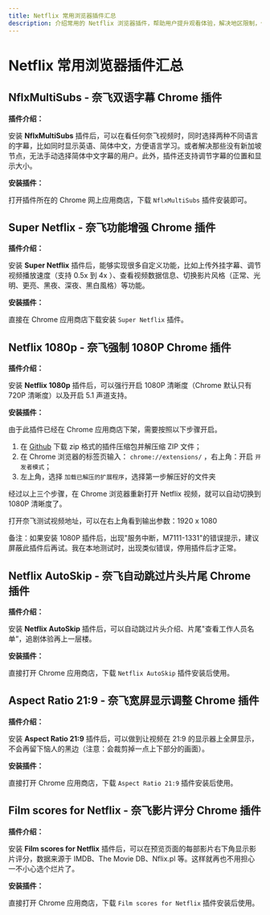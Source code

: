 ```yaml
---
title: Netflix 常用浏览器插件汇总
description: 介绍常用的 Netflix 浏览器插件，帮助用户提升观看体验，解决地区限制，优化流媒体播放。
---
```


# Netflix 常用浏览器插件汇总

## NflxMultiSubs - 奈飞双语字幕 Chrome 插件

**插件介绍：**

安装 **NflxMultiSubs** 插件后，可以在看任何奈飞视频时，同时选择两种不同语言的字幕，比如同时显示英语、简体中文，方便语言学习。或者解决那些没有新加坡节点，无法手动选择简体中文字幕的用户。此外，插件还支持调节字幕的位置和显示大小。

**安装插件：**

打开插件所在的 Chrome 网上应用商店，下载 `NflxMultiSubs` 插件安装即可。

## Super Netflix - 奈飞功能增强 Chrome 插件

**插件介绍：**

安装 **Super Netflix** 插件后，能够实现很多自定义功能，比如上传外挂字幕、调节视频播放速度（支持 0.5x 到 4x ）、查看视频数据信息、切换影片风格（正常、光明、更亮、黑夜、深夜、黑白風格）等功能。

**安装插件：**

直接在 Chrome 应用商店下载安装 `Super Netflix` 插件。

## Netflix 1080p - 奈飞强制 1080P Chrome 插件

**插件介绍：**

安装 **Netflix 1080p** 插件后，可以强行开启 1080P 清晰度（Chrome 默认只有 720P 清晰度）以及开启 5.1 声道支持。

**安装插件：**

由于此插件已经在 Chrome 应用商店下架，需要按照以下步骤开启。

1.  在 [Github](https://github.com/truedread/netflix-1080p) 下载 zip 格式的插件压缩包并解压缩 ZIP 文件；
2.  在 Chrome 浏览器的标签页输入： `chrome://extensions/` ，右上角：开启 `开发者模式`；
3.  左上角，选择 `加载已解压的扩展程序`，选择第一步解压好的文件夹

经过以上三个步骤，在 Chrome 浏览器重新打开 Netflix 视频，就可以自动切换到 1080P 清晰度了。

打开奈飞测试视频地址，可以在右上角看到输出参数：1920 x 1080

备注：如果安装 1080P 插件后，出现"服务中断，M7111-1331"的错误提示，建议屏蔽此插件后再试。我在本地测试时，出现类似错误，停用插件后才正常。

## Netflix AutoSkip - 奈飞自动跳过片头片尾 Chrome 插件

**插件介绍：**

安装 **Netflix AutoSkip** 插件后，可以自动跳过片头介绍、片尾"查看工作人员名单”，追剧体验再上一层楼。

**安装插件：**

直接打开 Chrome 应用商店，下载 `Netflix AutoSkip` 插件安装后使用。

## Aspect Ratio 21:9 - 奈飞宽屏显示调整 Chrome 插件

**插件介绍：**

安装 **Aspect Ratio 21:9** 插件后，可以做到让视频在 21:9 的显示器上全屏显示，不会再留下恼人的黑边（注意：会裁剪掉一点上下部分的画面）。

**安装插件：**

直接打开 Chrome 应用商店，下载 `Aspect Ratio 21:9` 插件安装后使用。

## Film scores for Netflix - 奈飞影片评分 Chrome 插件

**插件介绍：**

安装 **Film scores for Netflix** 插件后，可以在预览页面的每部影片右下角显示影片评分，数据来源于 IMDB、The Movie DB、Nflix.pl 等。这样就再也不用担心一不小心选个烂片了。

**安装插件：**

直接打开 Chrome 应用商店，下载 `Film scores for Netflix` 插件安装后使用。
